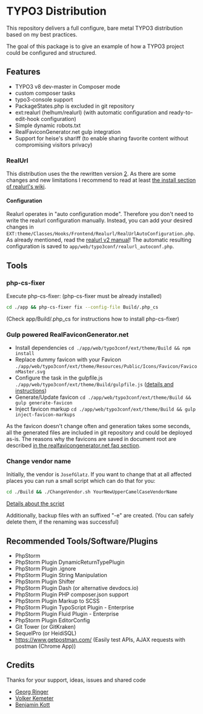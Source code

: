 # TYPO3 Distribution

This repository delivers a full configure, bare metal TYPO3 distribution
based on my best practices.

The goal of this package is to give an example of how a TYPO3 project could
be configured and structured.

## Features

* TYPO3 v8 dev-master in Composer mode
* custom composer tasks
* typo3-console support
* PackageStates.php is excluded in git repository
* ext:realurl (helhum/realurl) (with automatic configuration and ready-to-edit-hook configuration)
* Simple dynamic robots.txt
* RealFaviconGenerator.net gulp integration
* Support for heise's shariff (to enable sharing favorite content without compromising visitors privacy)


### RealUrl

This distribution uses the the rewritten version [2](https://github.com/dmitryd/typo3-realurl). As there are some changes and
new limitations I recommend to read at least [the install section of realurl's wiki](https://github.com/dmitryd/typo3-realurl/wiki/Installing-and-enabling-the-extension).


#### Configuration

Realurl operates in "auto configuration mode". Therefore you don't need to write the realurl configuration manually.
Instead, you can add your desired changes in `EXT:theme/Classes/Hooks/Frontend/Realurl/RealUrlAutoConfiguration.php`.
As already mentioned, read the [realurl v2 manual](https://github.com/dmitryd/typo3-realurl/wiki)! The automatic resulting
configuration is saved to `app/web/typo3conf/realurl_autoconf.php`.

## Tools

### php-cs-fixer

Execute php-cs-fixer: (php-cs-fixer must be already installed)
```bash
cd ./app && php-cs-fixer fix --config-file Build/.php_cs
```
(Check app/Build/.php_cs for instructions how to install php-cs-fixer)

### Gulp powered RealFaviconGenerator.net

* Install dependencies `cd ./app/web/typo3conf/ext/theme/Build && npm install`
* Replace dummy favicon with your Favicon `./app/web/typo3conf/ext/theme/Resources/Public/Icons/Favicon/FaviconMaster.svg`
* Configure the task in the gulpfile.js `./app/web/typo3conf/ext/theme/Build/gulpfile.js` ([details and instructions](https://realfavicongenerator.net/favicon/gulp))
* Generate/Update favicon `cd ./app/web/typo3conf/ext/theme/Build && gulp generate-favicon`
* Inject favicon markup `cd ./app/web/typo3conf/ext/theme/Build && gulp inject-favicon-markups`

As the favicon doesn't change often and generation takes some seconds, all the generated files are included in git
repository and could be deployed as-is. The reasons why the favicons are saved in document root are described
[in the realfavicongenerator.net faq section](https://realfavicongenerator.net/faq). 

### Change vendor name

Initially, the vendor is `JosefGlatz`. If you want to change that at all affected places you can run a small script
which can do that for you:

```bash
cd ./Build && ./ChangeVendor.sh YourNewUpperCamelCaseVendorName
```

[Details about the script](Build/ChangeVendor.sh)

Additionally, backup files with an suffixed "-e" are created. (You can safely delete them, if the renaming was successful)

## Recommended Tools/Software/Plugins

* PhpStorm
* PhpStorm Plugin DynamicReturnTypePlugin
* PhpStorm Plugin .ignore
* PhpStorm Plugin String Manipulation
* PhpStorm Plugin Shifter
* PhpStorm Plugin Dash (or alternative devdocs.io)
* PhpStorm Plugin PHP composer.json support
* PhpStorm Plugin Markup to SCSS
* PhpStorm Plugin TypoScript Plugin - Enterprise
* PhpStorm Plugin Fluid Plugin - Enterprise
* PhpStorm Plugin EditorConfig
* Git Tower (or GitKraken)
* SequelPro (or HeidiSQL)
* https://www.getpostman.com/ (Easily test APIs, AJAX requests with postman (Chrome App))

## Credits

Thanks for your support, ideas, issues and shared code

* [Georg Ringer](http://www.ringer.it)
* [Volker Kemeter](https://twitter.com/volkizzl)
* [Benjamin Kott](https://twitter.com/benjaminkott)

